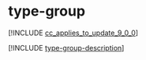 # type-group

[!INCLUDE [cc_applies_to_update_9_0_0](../../../includes/cc_applies_to_update_9_0_0.md)]

[!INCLUDE [type-group-description](includes/type-group-description.md)]